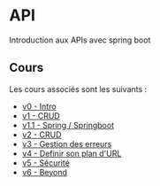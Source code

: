 # API
Introduction aux APIs avec spring boot

## Cours
Les cours associés sont les suivants :
* [v0 - Intro](https://docs.google.com/presentation/d/1oH9psRC1xsX6eR8eef99m-Px0O6Lj5wIDChRYRLONAM/edit?usp=sharing)
* [v1 - CRUD](https://docs.google.com/presentation/d/1MChhv2P9YQJPdzYmhlLH1V8F4-taaRSEW_gHS88Gtf8/edit?usp=sharing)
* [v1.1 - Spring / Springboot](https://docs.google.com/presentation/d/1rx1aQwBqPnrxrNhpO4-wlPpx5Lhkb64COVwtqFKLe28/edit?usp=sharing)
* [v2 - CRUD](https://docs.google.com/presentation/d/1PN0lKreHxmhFqBYsikxdH4GdG58gaCthpJ7VUVBpFWE/edit?usp=sharing)
* [v3 - Gestion des erreurs](https://docs.google.com/presentation/d/1NrYRQ4NzQiLip8oYAiSZqDaT2GAfsHwSRtBN4NVp52Y/edit?usp=sharing)
* [v4 - Definir son plan d'URL](https://docs.google.com/presentation/d/1czfoc5Emr0WiH4mEh80IVIO6OAvCcfOuwOCkC8CZCE8/edit?usp=sharing)
* [v5 - Sécurité](https://drive.google.com/open?id=10dtWbzsSQ5EHtsS7zNTdwJUEeLHDvVXHFIOzoiqnrFA)
* [v6 - Beyond](https://drive.google.com/open?id=1kjB5UpSHd87Is-Iz7C2FOVjPGZErV-raNyTm5h9O_YA)
